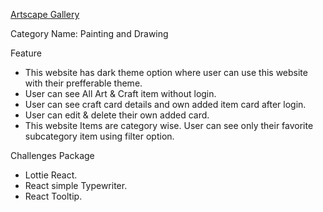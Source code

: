 [Artscape Gallery](https://artscape-gallery.web.app/)

Category Name: Painting and Drawing

Feature

- This website has dark theme option where user can use this website with their prefferable theme.
- User can see All Art & Craft item without login.
- User can see craft card details and own added item card after login.
- User can edit & delete their own added card.
- This website Items are category wise. User can see only their favorite subcategory item using filter option.

Challenges Package

- Lottie React.
- React simple Typewriter.
- React Tooltip.
